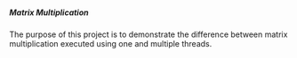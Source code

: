 ##### Matrix Multiplication

The purpose of this project is to demonstrate the difference between matrix multiplication executed using one and multiple threads.
